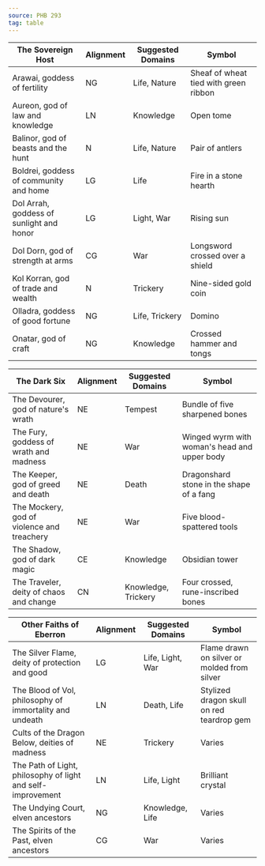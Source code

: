 ```yaml
---
source: PHB 293
tag: table
---
```


|The Sovereign Host|Alignment|Suggested Domains|Symbol|
|-----|---|-----|-------|
|Arawai, goddess of fertility|NG|Life, Nature|Sheaf of wheat tied with green ribbon|
|Aureon, god of law and knowledge|LN|Knowledge|Open tome|
|Balinor, god of beasts and the hunt|N|Life, Nature|Pair of antlers|
|Boldrei, goddess of community and home|LG|Life|Fire in a stone hearth|
|Dol Arrah, goddess of sunlight and honor|LG|Light, War|Rising sun|
|Dol Dorn, god of strength at arms|CG|War|Longsword crossed over a shield|
|Kol Korran, god of trade and wealth|N|Trickery|Nine-sided gold coin|
|Olladra, goddess of good fortune|NG|Life, Trickery|Domino|
|Onatar, god of craft|NG|Knowledge|Crossed hammer and tongs|

|The Dark Six|Alignment|Suggested Domains|Symbol|
|-----|---|-----|-------|
|The Devourer, god of nature's wrath|NE|Tempest|Bundle of five sharpened bones|
|The Fury, goddess of wrath and madness|NE|War|Winged wyrm with woman's head and upper body|
|The Keeper, god of greed and death|NE|Death|Dragonshard stone in the shape of a fang|
|The Mockery, god of violence and treachery|NE|War|Five blood-spattered tools|
|The Shadow, god of dark magic|CE|Knowledge|Obsidian tower|
|The Traveler, deity of chaos and change|CN|Knowledge, Trickery|Four crossed, rune-inscribed bones|

|Other Faiths of Eberron|Alignment|Suggested Domains|Symbol|
|-----|---|-----|-------|
|The Silver Flame, deity of protection and good|LG|Life, Light, War|Flame drawn on silver or molded from silver|
|The Blood of Vol, philosophy of immortality and undeath|LN|Death, Life|Stylized dragon skull on red teardrop gem|
|Cults of the Dragon Below, deities of madness|NE|Trickery|Varies|
|The Path of Light, philosophy of light and self-improvement|LN|Life, Light|Brilliant crystal|
|The Undying Court, elven ancestors|NG|Knowledge, Life|Varies|
|The Spirits of the Past, elven ancestors|CG|War|Varies|

